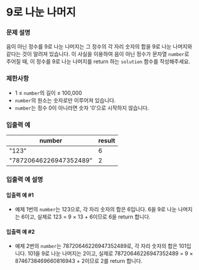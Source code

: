 # 9로 나눈 나머지

### 문제 설명
음이 아닌 정수를 9로 나눈 나머지는 그 정수의 각 자리 숫자의 합을 9로 나눈 나머지와 같다는 것이 알려져 있습니다. 이 사실을 이용하여 음이 아닌 정수가 문자열 `number`로 주어질 때, 이 정수를 9로 나눈 나머지를 return 하는 `solution` 함수를 작성해주세요.

### 제한사항
- 1 ≤ `number`의 길이 ≤ 100,000
- `number`의 원소는 숫자로만 이루어져 있습니다.
- `number`는 정수 0이 아니라면 숫자 '0'으로 시작하지 않습니다.

### 입출력 예

| number                 | result |
|------------------------|--------|
| "123"                  | 6      |
| "78720646226947352489" | 2      |

### 입출력 예 설명

#### 입출력 예 #1
- 예제 1번의 `number`는 123으로, 각 자리 숫자의 합은 6입니다. 6을 9로 나눈 나머지는 6이고, 실제로 123 = 9 × 13 + 6이므로 6을 return 합니다.

#### 입출력 예 #2
- 예제 2번의 `number`는 78720646226947352489로, 각 자리 숫자의 합은 101입니다. 101을 9로 나눈 나머지는 2이고, 실제로 78720646226947352489 = 9 × 8746738469660816943 + 2이므로 2를 return 합니다.